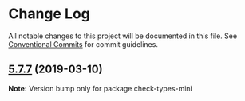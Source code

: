 # Change Log

All notable changes to this project will be documented in this file.
See [Conventional Commits](https://conventionalcommits.org) for commit guidelines.

## [5.7.7](https://gitlab.com/codsen/codsen/compare/check-types-mini@5.7.6...check-types-mini@5.7.7) (2019-03-10)

**Note:** Version bump only for package check-types-mini
